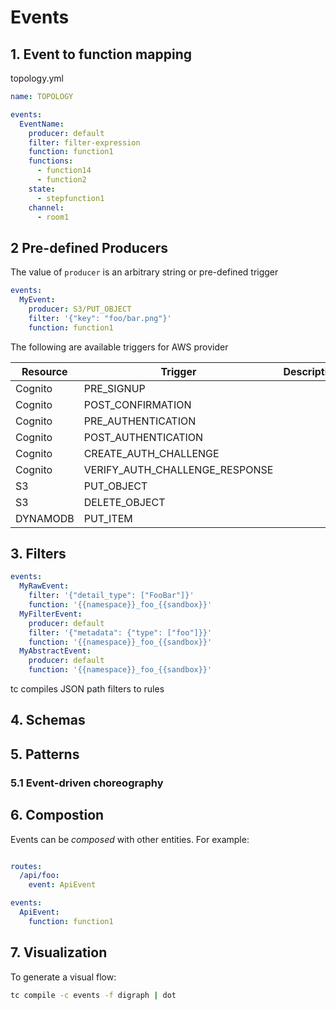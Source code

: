 # Events

<!-- toc -->

## 1. Event to function mapping

topology.yml
```yaml
name: TOPOLOGY

events:
  EventName:
    producer: default
    filter: filter-expression
    function: function1
    functions:
      - function14
      - function2
    state:
      - stepfunction1
    channel:
      - room1
```

## 2 Pre-defined Producers

The value of `producer` is an arbitrary string or pre-defined trigger

```yaml
events:
  MyEvent:
    producer: S3/PUT_OBJECT
    filter: '{"key": "foo/bar.png"}'
    function: function1
```

The following are available triggers for AWS provider

| Resource | Trigger                        | Description |
|----------|--------------------------------|-------------|
| Cognito  | PRE_SIGNUP                     |             |
| Cognito  | POST_CONFIRMATION              |             |
| Cognito  | PRE_AUTHENTICATION             |             |
| Cognito  | POST_AUTHENTICATION            |             |
| Cognito  | CREATE_AUTH_CHALLENGE          |             |
| Cognito  | VERIFY_AUTH_CHALLENGE_RESPONSE |             |
| S3       | PUT_OBJECT                     |             |
| S3       | DELETE_OBJECT                  |             |
| DYNAMODB | PUT_ITEM                       |             |

## 3. Filters

```yaml
events:
  MyRawEvent:
    filter: '{"detail_type": ["FooBar"]}'
    function: '{{namespace}}_foo_{{sandbox}}'
  MyFilterEvent:
    producer: default
    filter: '{"metadata": {"type": ["foo"]}}'
    function: '{{namespace}}_foo_{{sandbox}}'
  MyAbstractEvent:
    producer: default
    function: '{{namespace}}_foo_{{sandbox}}'

```
tc compiles JSON path filters to rules


## 4. Schemas

## 5. Patterns

### 5.1 Event-driven choreography


## 6. Compostion

Events can be _composed_ with other entities. For example:

```yaml

routes:
  /api/foo:
    event: ApiEvent

events:
  ApiEvent:
    function: function1

```
## 7. Visualization

To generate a visual flow:

```sh
tc compile -c events -f digraph | dot
```
